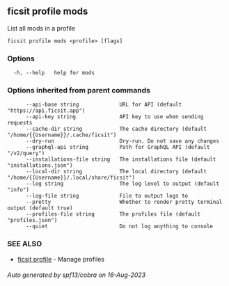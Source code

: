 ## ficsit profile mods

List all mods in a profile

```
ficsit profile mods <profile> [flags]
```

### Options

```
  -h, --help   help for mods
```

### Options inherited from parent commands

```
      --api-base string             URL for API (default "https://api.ficsit.app")
      --api-key string              API key to use when sending requests
      --cache-dir string            The cache directory (default "/home/{{Username}}/.cache/ficsit")
      --dry-run                     Dry-run. Do not save any changes
      --graphql-api string          Path for GraphQL API (default "/v2/query")
      --installations-file string   The installations file (default "installations.json")
      --local-dir string            The local directory (default "/home/{{Username}}/.local/share/ficsit")
      --log string                  The log level to output (default "info")
      --log-file string             File to output logs to
      --pretty                      Whether to render pretty terminal output (default true)
      --profiles-file string        The profiles file (default "profiles.json")
      --quiet                       Do not log anything to console
```

### SEE ALSO

* [ficsit profile](ficsit_profile.md)	 - Manage profiles

###### Auto generated by spf13/cobra on 16-Aug-2023
